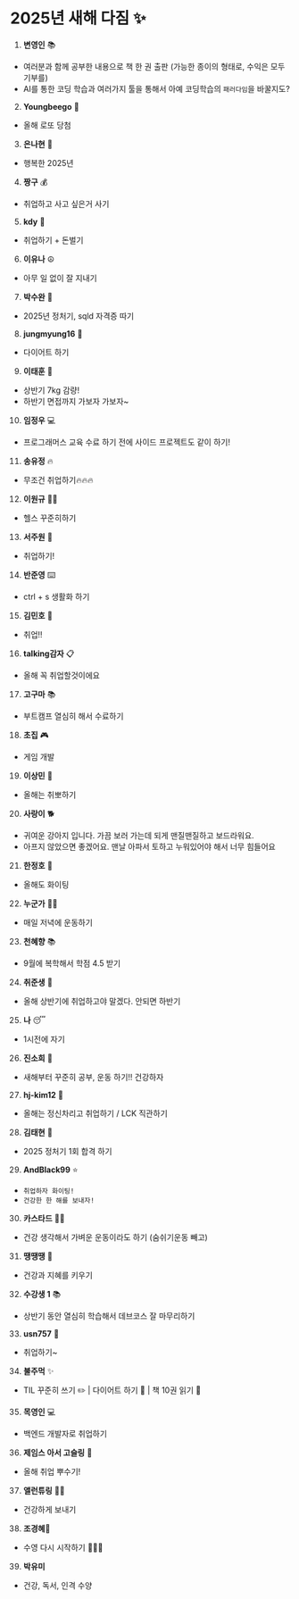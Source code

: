 # 2025년 새해 다짐 ✨

1. **변영인** 📚

- 여러분과 함께 공부한 내용으로 책 한 권 출판 (가능한 종이의 형태로, 수익은 모두 기부를)
- AI를 통한 코딩 학습과 여러가지 툴을 통해서 아예 코딩학습의 `패러다임`을 바꿀지도?

2. **Youngbeego** 🎱

- 올해 로또 당첨

3. **은나현** 🌈

- 행복한 2025년

4. **짱구** 💰

- 취업하고 사고 싶은거 사기

5. **kdy** 💼

- 취업하기 + 돈벌기

6. **이유나** ☮️

- 아무 일 없이 잘 지내기

7. **박수완** 📝

- 2025년 정처기, sqld 자격증 따기

8. **jungmyung16** 💪

- 다이어트 하기

9. **이태훈** 🎯

- 상반기 7kg 감량!
- 하반기 면접까지 가보자 가보자~

10. **임정우** 💻

- 프로그래머스 교육 수료 하기 전에 사이드 프로젝트도 같이 하기!

11. **송유정** 🔥

- 무조건 취업하기🔥🔥🔥

12. **이원규** 🏋️‍♂️

- 헬스 꾸준히하기

13. **서주원** 👔

- 취업하기!

14. **반준영** ⌨️

- ctrl + s 생활화 하기

15. **김민호** 💼

- 취업!!

16. **talking감자** 📋

- 올해 꼭 취업할것이에요

17. **고구마** 📚

- 부트캠프 열심히 해서 수료하기

18. **초집** 🎮

- 게임 개발

19. **이상민** 💪

- 올해는 취뽀하기

20. **사랑이** 🐕

- 귀여운 강아지 입니다. 가끔 보러 가는데 되게 맨질맨질하고 보드라워요.
- 아프지 않았으면 좋겠어요. 맨날 아파서 토하고 누워있어야 해서 너무 힘들어요

21. **한정호** 💫

- 올해도 화이팅

22. **누군가** 🏃‍♀️

- 매일 저녁에 운동하기

23. **천혜향** 📚

- 9월에 복학해서 학점 4.5 받기

24. **취준생** 💼

- 올해 상반기에 취업하고야 말겠다. 안되면 하반기

25. **나** 😴

- 1시전에 자기

26. **진소희** 💪

- 새해부터 꾸준히 공부, 운동 하기!! 건강하자

27. **hj-kim12** 🎯

- 올해는 정신차리고 취업하기 / LCK 직관하기

28. **김태현** 📝

- 2025 정처기 1회 합격 하기

29. **AndBlack99** ⭐

- `취업하자 화이팅!`
- `건강한 한 해를 보내자!`

30. **카스타드** 🏃‍♂️

- 건강 생각해서 가벼운 운동이라도 하기 (숨쉬기운동 빼고)

31. **땡땡땡** 🧠

- 건강과 지혜를 키우기

32. **수강생 1** 📚

- 상반기 동안 열심히 학습해서 데브코스 잘 마무리하기

33. **usn757** 💼

- 취업하기~

34. **불주먹** ✨

- TIL 꾸준히 쓰기 ✏️ | 다이어트 하기 🏅 | 책 10권 읽기 📖

35. **목영인** 💻

- 백엔드 개발자로 취업하기

36. **제임스 아서 고슬링** 🚀
   - 올해 취업 뿌수기!

37. **앨런튜링**  🐱‍👤
   - 건강하게 보내기

38. **조경혜**🐬
   - 수영 다시 시작하기 🏊🏻‍♀️

39. **박유미**
   - 건강, 독서, 인격 수양